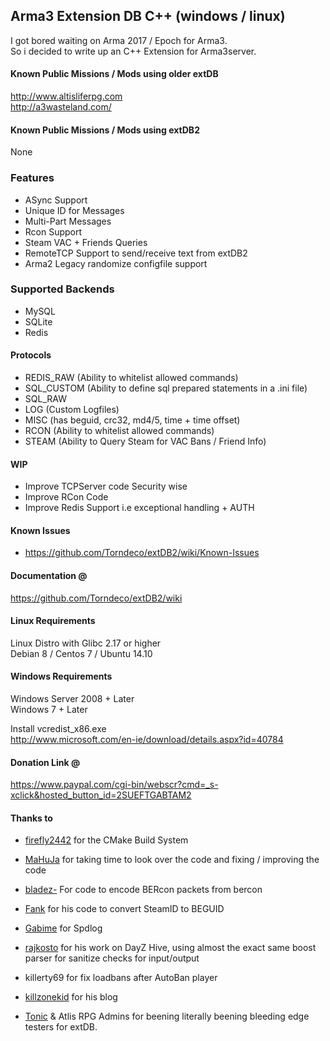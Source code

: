 ## Arma3 Extension DB  C++ (windows / linux)

I got bored waiting on Arma 2017 / Epoch for Arma3.  
So i decided to write up an C++ Extension for Arma3server.

 
#### Known Public Missions / Mods using older extDB  
http://www.altisliferpg.com  
http://a3wasteland.com/  


#### Known Public Missions / Mods using extDB2
None  
  
  
### Features

 - ASync Support
 - Unique ID for Messages
 - Multi-Part Messages  
 - Rcon Support  
 - Steam VAC + Friends Queries  
 - RemoteTCP Support to send/receive text from extDB2  
 - Arma2 Legacy randomize configfile support  


### Supported Backends

 - MySQL
 - SQLite
 - Redis


#### Protocols

 - REDIS_RAW (Ability to whitelist allowed commands)
 - SQL_CUSTOM (Ability to define sql prepared statements in a .ini file)
 - SQL_RAW
 - LOG (Custom Logfiles)
 - MISC (has beguid, crc32, md4/5, time + time offset)
 - RCON (Ability to whitelist allowed commands)
 - STEAM (Ability to Query Steam for VAC Bans / Friend Info)


#### WIP

 - Improve TCPServer code Security wise  
 - Improve RCon Code
 - Improve Redis Support i.e exceptional handling + AUTH

  
#### Known Issues
 - https://github.com/Torndeco/extDB2/wiki/Known-Issues
  
  
#### Documentation @  
https://github.com/Torndeco/extDB2/wiki
  
  
#### Linux Requirements  
Linux Distro with Glibc 2.17 or higher  
Debian 8 / Centos 7 / Ubuntu 14.10  

#### Windows Requirements  
Windows Server 2008 + Later  
Windows 7 + Later  

Install vcredist_x86.exe  
http://www.microsoft.com/en-ie/download/details.aspx?id=40784  

#### Donation Link @  

https://www.paypal.com/cgi-bin/webscr?cmd=_s-xclick&hosted_button_id=2SUEFTGABTAM2
 

#### Thanks to

 - [firefly2442](https://github.com/firefly2442) for the CMake Build System   
 - [MaHuJa](https://github.com/MaHuJa) for taking time to look over the code and fixing / improving the code   

 - [bladez-](https://github.com/bladez-) For code to encode BERcon packets from bercon
 - [Fank](https://gist.github.com/Fank) for his code to convert SteamID to BEGUID 
 - [Gabime](https://github.com/gabime) for Spdlog
 - [rajkosto](https://github.com/rajkosto) for his work on DayZ Hive, using almost the exact same boost parser for sanitize checks for input/output
 - killerty69 for fix loadbans after AutoBan player  

 - [killzonekid](http://killzonekid.com) for his blog  
 - [Tonic](https://github.com/TAWTonic) & Atlis RPG Admins for beening literally beening bleeding edge testers for extDB.   
